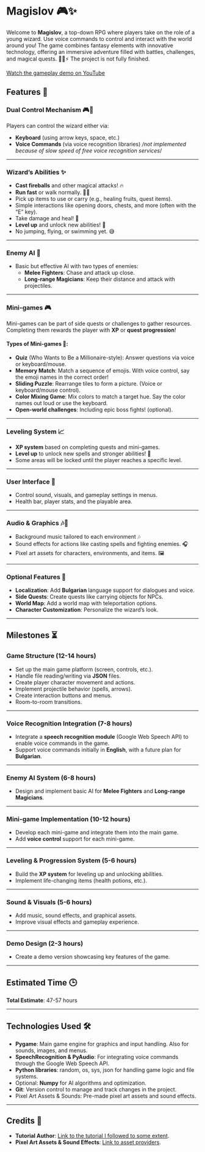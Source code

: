 # Magislov 🎮✨

Welcome to **Magislov**, a top-down RPG where players take on the role of a young wizard. Use voice commands to control and interact with the world around you! The game combines fantasy elements with innovative technology, offering an immersive adventure filled with battles, challenges, and magical quests. 🧙‍♂️⚡
The project is not fully finished.

[Watch the gameplay demo on YouTube](https://youtu.be/5M3P_NsG4pE)

## Features 🌟

### Dual Control Mechanism 🎮🎤
Players can control the wizard either via:
- **Keyboard** (using arrow keys, space, etc.)
- **Voice Commands** (via voice recognition libraries) */not implemented because of slow speed of free voice recognition services*/

---

### Wizard’s Abilities ✨
- **Cast fireballs** and other magical attacks! 🔥
- **Run fast** or walk normally. 🏃‍♂️
- Pick up items to use or carry (e.g., healing fruits, quest items).
- Simple interactions like opening doors, chests, and more (often with the “E” key).
- Take damage and heal! 💪
- **Level up** and unlock new abilities! 🔮
- No jumping, flying, or swimming yet. 😅

---

### Enemy AI 👹
- Basic but effective AI with two types of enemies:
  - **Melee Fighters**: Chase and attack up close.
  - **Long-range Magicians**: Keep their distance and attack with projectiles.

---

### Mini-games 🎮
Mini-games can be part of side quests or challenges to gather resources. Completing them rewards the player with **XP** or **quest progression**!

#### Types of Mini-games 🎲:
- **Quiz** (Who Wants to Be a Millionaire-style): Answer questions via voice or keyboard/mouse.
- **Memory Match**: Match a sequence of emojis. With voice control, say the emoji names in the correct order!
- **Sliding Puzzle**: Rearrange tiles to form a picture. (Voice or keyboard/mouse control).
- **Color Mixing Game**: Mix colors to match a target hue. Say the color names out loud or use the keyboard.
- **Open-world challenges**: Including epic boss fights! (optional).

---

### Leveling System 📈
- **XP system** based on completing quests and mini-games.
- **Level up** to unlock new spells and stronger abilities! 🔮
- Some areas will be locked until the player reaches a specific level.

---

### User Interface 🎨
- Control sound, visuals, and gameplay settings in menus.
- Health bar, player stats, and the playable area.

---

### Audio & Graphics 🎶🎨
- Background music tailored to each environment 🎶
- Sound effects for actions like casting spells and fighting enemies. 🎧
- Pixel art assets for characters, environments, and items. 🖼️

---

### Optional Features 🌈
- **Localization**: Add **Bulgarian** language support for dialogues and voice.
- **Side Quests**: Create quests like carrying objects for NPCs.
- **World Map**: Add a world map with teleportation options.
- **Character Customization**: Personalize the wizard’s look.

---

## Milestones ⏳

### Game Structure (12-14 hours)
- Set up the main game platform (screen, controls, etc.).
- Handle file reading/writing via **JSON** files.
- Create player character movement and actions.
- Implement projectile behavior (spells, arrows).
- Create interaction buttons and menus.
- Room-to-room transitions.

---

### Voice Recognition Integration (7-8 hours)
- Integrate a **speech recognition module** (Google Web Speech API) to enable voice commands in the game.
- Support voice commands initially in **English**, with a future plan for **Bulgarian**.

---

### Enemy AI System (6-8 hours)
- Design and implement basic AI for **Melee Fighters** and **Long-range Magicians**.

---

### Mini-game Implementation (10-12 hours)
- Develop each mini-game and integrate them into the main game.
- Add **voice control** support for each mini-game.

---

### Leveling & Progression System (5-6 hours)
- Build the **XP system** for leveling up and unlocking abilities.
- Implement life-changing items (health potions, etc.).

---

### Sound & Visuals (5-6 hours)
- Add music, sound effects, and graphical assets.
- Improve visual effects and gameplay experience.

---

### Demo Design (2-3 hours)
- Create a demo version showcasing key features of the game.

---

## Estimated Time 🕒
**Total Estimate**: 47-57 hours

---

## Technologies Used 🛠️
- **Pygame**: Main game engine for graphics and input handling. Also for sounds, images, and menus.
- **SpeechRecognition & PyAudio**: For integrating voice commands through the Google Web Speech API.
- **Python libraries**: random, os, sys, json for handling game logic and file systems.
- Optional: **Numpy** for AI algorithms and optimization.
- **Git**: Version control to manage and track changes in the project.
- Pixel Art Assets & Sounds: Pre-made pixel art assets and sound effects.

---

## Credits 🎉
- **Tutorial Author**: [Link to the tutorial I followed to some extent](https://www.youtube.com/watch?v=QU1pPzEGrqw&t=14049s).
- **Pixel Art Assets & Sound Effects**: [Link to asset providers](https://pixel-boy.itch.io/ninja-adventure-asset-pack).